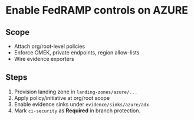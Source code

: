 # Enable FedRAMP controls on AZURE

## Scope
- Attach org/root-level policies
- Enforce CMEK, private endpoints, region allow-lists
- Wire evidence exporters

## Steps
1. Provision landing zone in `landing-zones/azure/...`
2. Apply policy/initiative at org/root scope
3. Enable evidence sinks under `evidence/sinks/azure/adx`
4. Mark `ci-security` as **Required** in branch protection.
